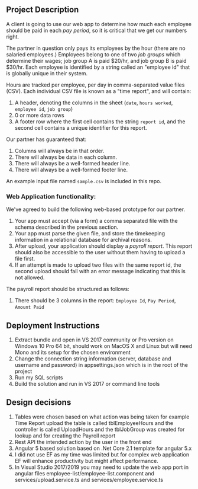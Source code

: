 ﻿## Project Description

A client is going to use our web
app to determine how much each employee should be paid in each _pay period_, so
it is critical that we get our numbers right.

The partner in question only pays its employees by the hour (there are no
salaried employees.) Employees belong to one of two _job groups_ which
determine their wages; job group A is paid $20/hr, and job group B is paid
$30/hr. Each employee is identified by a string called an "employee id" that is
globally unique in their system.

Hours are tracked per employee, per day in comma-separated value files (CSV).
Each individual CSV file is known as a "time report", and will contain:

1. A header, denoting the columns in the sheet (`date`, `hours worked`,
   `employee id`, `job group`)
2. 0 or more data rows
3. A footer row where the first cell contains the string `report id`, and the
   second cell contains a unique identifier for this report.

Our partner has guaranteed that:

1. Columns will always be in that order.
2. There will always be data in each column.
3. There will always be a well-formed header line.
4. There will always be a well-formed footer line.

An example input file named `sample.csv` is included in this repo.

### Web Application functionality:

We've agreed to build the following web-based prototype for our partner.

1. Your app must accept (via a form) a comma separated file with the schema
   described in the previous section.
2. Your app must parse the given file, and store the timekeeping information in
   a relational database for archival reasons.
3. After upload, your application should display a _payroll report_. This
   report should also be accessible to the user without them having to upload a
   file first.
4. If an attempt is made to upload two files with the same report id, the
   second upload should fail with an error message indicating that this is not
   allowed.

The payroll report should be structured as follows:

1. There should be 3 columns in the report: `Employee Id`, `Pay Period`, `Amount Paid`

## Deployment Instructions

1. Extract bundle and open in VS 2017 community or Pro version on Windows 10 Pro 64 bit, should work on MacOS X and Linux but will need Mono and its setup for the chosen environment
2. Change the connection string information (server, database and username and password) in appsettings.json which is in the root of the project
3. Run my SQL scripts
4. Build the solution and run in VS 2017 or command line tools

## Design decisions

1. Tables were chosen based on what action was being taken for example Time Report upload the table is called tblEmployeeHours and the controller is called UploadHours
   and the tblJobGroup was created for lookup and for creating the Payroll report
2. Rest API the intended action by the user in the front end
3. Angular 5 based solution based on .Net Core 2.1 template for angular 5.x
4. I did not use EF as my time was limited but for complex web application EF will enhance productivity but might affect performance.
5. In Visual Studio 2017/2019 you may need to update the web app port in angular files employee-list/employee-list.component
   and services/upload.service.ts and services/employee.service.ts
